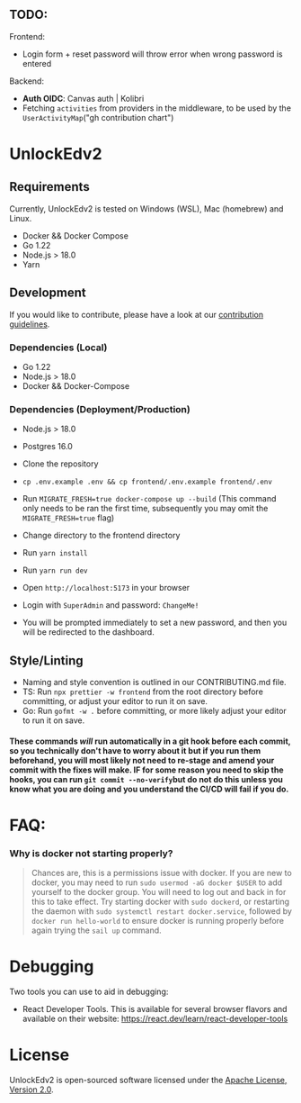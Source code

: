 ## TODO:

Frontend:

 - Login form + reset password will throw error when wrong password is entered

Backend:

 - **Auth OIDC**: Canvas auth | Kolibri
 - Fetching `activities` from providers in the middleware, to be used by the `UserActivityMap`("gh contribution chart")


# UnlockEdv2

## Requirements

Currently, UnlockEdv2 is tested on Windows (WSL), Mac (homebrew) and Linux.

-   Docker && Docker Compose
-   Go 1.22
-   Node.js > 18.0
-   Yarn

## Development

If you would like to contribute, please have a look at our [contribution guidelines](CONTRIBUTING.md).

### Dependencies (Local)

-   Go 1.22
-   Node.js > 18.0
-   Docker && Docker-Compose

### Dependencies (Deployment/Production)

-   Node.js > 18.0
-   Postgres 16.0

-   Clone the repository
-   `cp .env.example .env && cp frontend/.env.example frontend/.env`
-   Run `MIGRATE_FRESH=true docker-compose up --build`
(This command only needs to be ran the first time, subsequently you may omit the
`MIGRATE_FRESH=true` flag)
-   Change directory to the frontend directory
-   Run `yarn install`
-   Run `yarn run dev`
-   Open `http://localhost:5173` in your browser
-   Login with `SuperAdmin` and password: `ChangeMe!`
-   You will be prompted immediately to set a new password, and then you will be redirected to the dashboard.

## Style/Linting

-   Naming and style convention is outlined in our CONTRIBUTING.md file.
-   TS: Run `npx prettier -w frontend` from the root directory before committing, or adjust your editor to run it on save.
-   Go: Run `gofmt -w .` before committing, or more likely adjust your editor to run it on save.

#### These commands _will_ run automatically in a git hook before each commit, so you technically don't have to worry about it but if you run them beforehand, you will most likely not need to re-stage and amend your commit with the fixes will make. IF for some reason you need to skip the hooks, you can run `git commit --no-verify`but do not do this unless you know what you are doing and you understand the CI/CD will fail if you do.

# FAQ:

### Why is docker not starting properly?

> Chances are, this is a permissions issue with docker. If you are new to docker, you may need to run `sudo usermod -aG docker $USER`
> to add yourself to the docker group. You will need to log out and back in for this to take effect.
> Try starting docker with `sudo dockerd`, or restarting the daemon with `sudo systemctl restart docker.service`, followed by `docker run hello-world`
> to ensure docker is running properly before again trying the `sail up` command.

# Debugging

Two tools you can use to aid in debugging:

-   React Developer Tools. This is available for several browser flavors and available on their website: https://react.dev/learn/react-developer-tools

# License

UnlockEdv2 is open-sourced software licensed under the [Apache License, Version 2.0](https://opensource.org/license/apache-2-0/).
